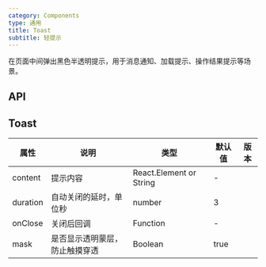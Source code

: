 ```yaml
---
category: Components
type: 通用
title: Toast
subtitle: 轻提示
---
```


在页面中间弹出黑色半透明提示，用于消息通知、加载提示、操作结果提示等场景。

## API

## Toast

| 属性 | 说明 | 类型 | 默认值 | 版本 |
| --- | --- | --- | --- | --- |
| content | 提示内容 | React.Element or String | - |  |
| duration | 自动关闭的延时，单位秒 | number | 3 |  |
| onClose | 关闭后回调 | Function | - |  |
| mask | 是否显示透明蒙层，防止触摸穿透 | Boolean | true |  |
